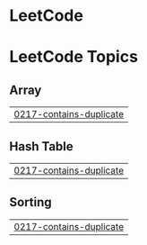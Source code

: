 # LeetCode
<!---LeetCode Topics Start-->
# LeetCode Topics
## Array
|  |
| ------- |
| [0217-contains-duplicate](https://github.com/jithinbju/LeetCode/tree/master/0217-contains-duplicate) |
## Hash Table
|  |
| ------- |
| [0217-contains-duplicate](https://github.com/jithinbju/LeetCode/tree/master/0217-contains-duplicate) |
## Sorting
|  |
| ------- |
| [0217-contains-duplicate](https://github.com/jithinbju/LeetCode/tree/master/0217-contains-duplicate) |
<!---LeetCode Topics End-->